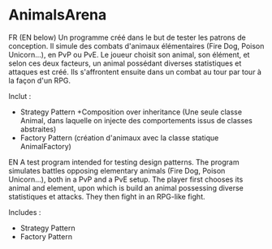 # AnimalsArena

FR (EN below)
Un programme créé dans le but de tester les patrons de conception. 
Il simule des combats d'animaux élémentaires (Fire Dog, Poison Unicorn...), en PvP ou PvE. Le joueur choisit son animal, son élément, et selon ces deux facteurs, un animal possédant diverses statistiques et attaques est créé. Ils s'affrontent ensuite dans un combat au tour par tour à la façon d'un RPG.

Inclut :
* Strategy Pattern +Composition over inheritance (Une seule classe Animal, dans laquelle on injecte des comportements issus de classes abstraites)
* Factory Pattern (création d'animaux avec la classe statique AnimalFactory)

EN
A test program intended for testing design patterns. 
The program simulates battles opposing elementary animals (Fire Dog, Poison Unicorn...), both in a PvP and a PvE setup. The player first chooses its animal and element, upon which is build an animal possessing diverse statistiques et attacks. They then fight in an RPG-like fight.

Includes :
* Strategy Pattern
* Factory Pattern

